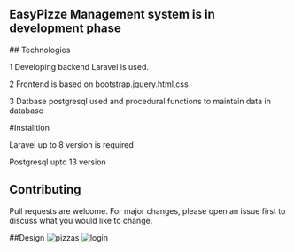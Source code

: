 <h2>EasyPizze Management system is in development phase</h2>
## Technologies
<p> 1 Developing backend Laravel is used.</p>
<p> 2 Frontend is based on bootstrap.jquery.html,css</p>
<p> 3 Datbase postgresql used and procedural functions to maintain data in database</p>

#Installtion
<p>Laravel up to 8 version is required</p>
<p>Postgresql upto 13 version</p>

## Contributing
<p>Pull requests are welcome. For major changes, please open an issue first to discuss what you would like to change.</>
    
##Design
![pizzas](https://user-images.githubusercontent.com/45049612/105783574-0f74ec80-5f77-11eb-8500-ace7dfe95dc5.PNG)
![login](https://user-images.githubusercontent.com/45049612/105783594-2582ad00-5f77-11eb-869c-1eacb76f8fe8.PNG)
